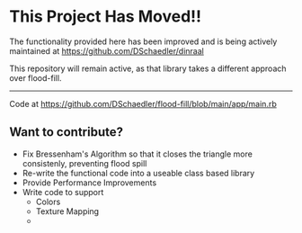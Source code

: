 # This Project Has Moved!!
The functionality provided here has been improved and is being actively maintained at https://github.com/DSchaedler/dinraal

This repository will remain active, as that library takes a different approach over flood-fill.

---

Code at https://github.com/DSchaedler/flood-fill/blob/main/app/main.rb

## Want to contribute?
- Fix Bressenham's Algorithm so that it closes the triangle more consistenly, preventing flood spill
- Re-write the functional code into a useable class based library
- Provide Performance Improvements
- Write code to support
  - Colors
  - Texture Mapping
  - 

